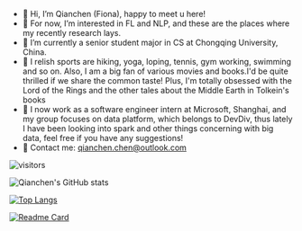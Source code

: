 - 👋 Hi, I’m Qianchen (Fiona), happy to meet u here!
- 👀 For now, I’m interested in FL and NLP, and these are the places where my recently research lays.
- 🏫 I’m currently a senior student major in CS at Chongqing University, China.
- 🤗 I relish sports are hiking, yoga, loping, tennis, gym working, swimming and so on. Also, I am a big fan of various movies and books.I'd be quite thrilled if we share the common taste! Plus, I'm totally obsessed with the Lord of the Rings and the other tales about the Middle Earth in Tolkein's books
- 📣 I now work as a software engineer intern at Microsoft, Shanghai, and my group focuses on data platform, which belongs to DevDiv, thus lately I have been looking into spark and other things concerning with big data, feel free if you have any suggestions!
- 📮 Contact me: qianchen.chen@outlook.com

![visitors](https://visitor-badge.glitch.me/badge?page_id=fionachan01.README&left_color=green&right_color=red)

![Qianchen's GitHub stats](https://github-readme-stats.vercel.app/api?username=fionachan01&count_private=true&show_icons=true&theme=moltack)

[![Top Langs](https://github-readme-stats.vercel.app/api/top-langs/?username=fionachan01&layout=compact)](https://github.com/anuraghazra/github-readme-stats)

[![Readme Card](https://github-readme-stats.vercel.app/api/pin/?username=fionachan01&repo=medi-BERT&theme=moltack)](https://github.com/fionachan01/github-readme-stats)

<!---
FionaChan01/FionaChan01 is a ✨ special ✨ repository because its `README.md` (this file) appears on your GitHub profile.
You can click the Preview link to take a look at your changes.
--->
